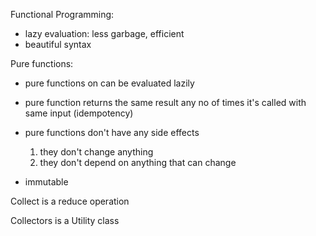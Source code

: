 Functional Programming:

- lazy evaluation: less garbage, efficient
- beautiful syntax

Pure functions: 
 - pure functions on can be evaluated lazily
 - pure function returns the same result any no of times it's called with same input (idempotency)
 - pure functions don't have any side effects
    1. they don't change anything
    2. they don't depend on anything that can change
    
 - immutable

Collect is a reduce operation

Collectors is a Utility class
 